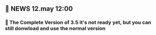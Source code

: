 ## 📰 NEWS 12.may 12:00
### 🔴 The Complete Version of 3.5 it's not ready yet, but you can still donwload and use the normal version

